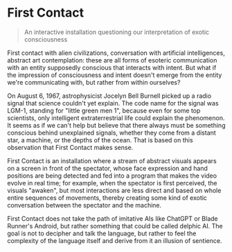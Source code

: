 # First Contact

> An interactive installation questioning our interpretation of exotic consciousness

First contact with alien civilizations, conversation with artificial intelligences, abstract art contemplation: these are all forms of esoteric communication with an entity supposedly conscious that interacts with intent. But what if the impression of consciousness and intent doesn't emerge from the entity we're communicating with, but rather from within ourselves?

On August 6, 1967, astrophysicist Jocelyn Bell Burnell picked up a radio signal that science couldn't yet explain. The code name for the signal was LGM-1, standing for "little green men 1", because even for some top scientists, only intelligent extraterrestrial life could explain the phenomenon. It seems as if we can't help but believe that there always must be something conscious behind unexplained signals, whether they come from a distant star, a machine, or the depths of the ocean. That is based on this observation that First Contact makes sense.

First Contact is an installation where a stream of abstract visuals appears on a screen in front of the spectator, whose face expression and hand positions are being detected and fed into a program that makes the video evolve in real time; for example, when the spectator is first perceived, the visuals "awaken", but most interactions are less direct and based on whole entire sequences of movements, thereby creating some kind of exotic conversation between the spectator and the machine.

First Contact does not take the path of imitative AIs like ChatGPT or Blade Runner's Android, but rather something that could be called delphic AI. The goal is not to decipher and talk the language, but rather to feel the complexity of the language itself and derive from it an illusion of sentience.
